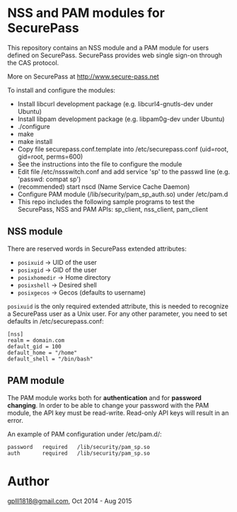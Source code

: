 # NSS and PAM modules for SecurePass

This repository contains an NSS module and a PAM module for users defined on SecurePass.
SecurePass provides web single sign-on through the CAS protocol.

More on SecurePass at http://www.secure-pass.net

To install and configure the modules:
- Install libcurl development package (e.g. libcurl4-gnutls-dev under Ubuntu)
- Install libpam development package (e.g. libpam0g-dev under Ubuntu)
- ./configure
- make
- make install
- Copy file securepass.conf.template into /etc/securepass.conf (uid=root, gid=root, perms=600)
- See the instructions into the file to configure the module
- Edit file /etc/nssswitch.conf and add service 'sp' to the passwd line (e.g. 'passwd: compat sp')
- (recommended) start nscd (Name Service Cache Daemon)
- Configure PAM module (/lib/security/pam_sp_auth.so) under /etc/pam.d 
- This repo includes the following sample programs to test the SecurePass, NSS and PAM APIs: 
      sp_client, nss_client, pam_client

## NSS module

There are reserved words in SecurePass extended attributes:

* `posixuid` -> UID of the user
* `posixgid` -> GID of the user
* `posixhomedir` -> Home directory
* `posixshell` -> Desired shell
* `posixgecos` -> Gecos (defaults to username)

`posixuid` is the only required extended attribute, this is needed to recognize a SecurePass user as a Unix user. For any other parameter, you need to set defaults in /etc/securepass.conf:

```
[nss]
realm = domain.com
default_gid = 100
default_home = "/home"
default_shell = "/bin/bash"
```

## PAM module

The PAM module works both for **authentication** and for **password changing**.
In order to be able to change your password with the PAM module, the API key must be read-write.
Read-only API keys will result in an error.

An example of PAM configuration under /etc/pam.d/:

```
password   required   /lib/security/pam_sp.so
auth       required   /lib/security/pam_sp.so
```

# Author
gplll1818@gmail.com, Oct 2014 - Aug 2015
